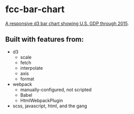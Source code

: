 # fcc-bar-chart
[A responsive d3 bar chart showing U.S. GDP through 2015](https://github.com/MatthieuPierce/fcc-bar-chart).

## Built with features from:
- d3
    - scale
    - fetch
    - interpolate
    - axis
    - format
- webpack 
    - manually-configured, not scripted
    - Babel
    - HtmlWebpackPlugin
- scss, javascript, html, and the gang